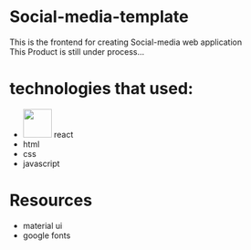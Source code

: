 # Social-media-template
This is the frontend for creating Social-media web application <br/>
This Product is still under process...

# technologies that used:
- <img width="50px" src="https://upload.wikimedia.org/wikipedia/commons/a/a7/React-icon.svg"> react <br/>
- html   <br/>
- css    <br/>
- javascript <br/>

# Resources
- material ui <br/>
- google fonts

